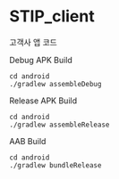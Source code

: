 # STIP_client

고객사 앱 코드

Debug APK Build

```
cd android
./gradlew assembleDebug
```

Release APK Build

```
cd android
./gradlew assembleRelease
```

AAB Build

```
cd android
./gradlew bundleRelease
```
